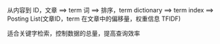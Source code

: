 从内容到 ID，文章 ==> term 词 ==> 排序，term dictionary ==> term index ==> Posting List(文章ID，term 在文章中的偏移量，权重信息 TFIDF)

适合关键字检索，控制数据的总量，提高查询效率